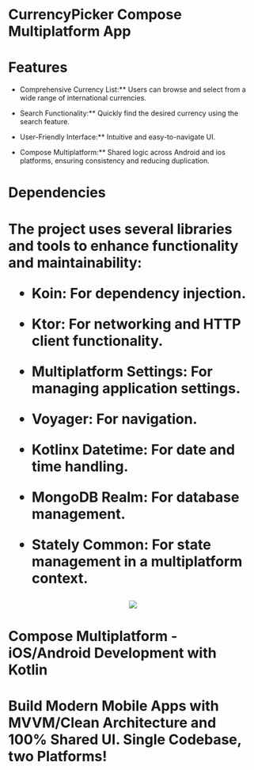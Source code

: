 <h1>CurrencyPicker Compose Multiplatform App</h1> 

<h1>Features</h1>

- Comprehensive Currency List:** Users can browse and select from a wide range of international currencies.

- Search Functionality:** Quickly find the desired currency using the search feature.

- User-Friendly Interface:** Intuitive and easy-to-navigate UI.

- Compose Multiplatform:** Shared logic across Android and ios platforms, ensuring consistency and reducing duplication.


 <h1> Dependencies <h1/>

  The project uses several libraries and tools to enhance functionality and maintainability:

- Koin: For dependency injection.

- Ktor: For networking and HTTP client functionality.

- Multiplatform Settings: For managing application settings.

- Voyager: For navigation.

- Kotlinx Datetime: For date and time handling.

- MongoDB Realm: For database management.

- Stately Common: For state management in a multiplatform context.



<p align="center">
  <img src="https://i.postimg.cc/qvTqkhQy/Compose-Multiplatform-2.jpg" href="https://stevdza-san.com/p/compose-multiplatform-ios-android-development-with-kotlin">
</p>

<h1>Compose Multiplatform - iOS/Android Development with Kotlin<h1/>
 Build Modern Mobile Apps with MVVM/Clean Architecture and 100% Shared UI. Single Codebase, two Platforms!


